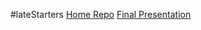 #lateStarters
[Home Repo](https://github.com/CSUChicoSoftwareEngineering/lateStarter)
[Final Presentation](https://docs.google.com/presentation/d/1-6CCu7qHQS1Zvn5fHXSqGf3D6gW-8ImzhUY8eOENLBk/edit?usp=sharing)
